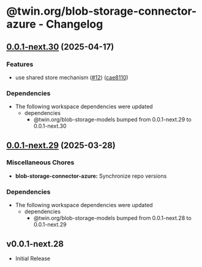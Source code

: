 # @twin.org/blob-storage-connector-azure - Changelog

## [0.0.1-next.30](https://github.com/twinfoundation/blob-storage/compare/blob-storage-connector-azure-v0.0.1-next.29...blob-storage-connector-azure-v0.0.1-next.30) (2025-04-17)


### Features

* use shared store mechanism ([#12](https://github.com/twinfoundation/blob-storage/issues/12)) ([cae8110](https://github.com/twinfoundation/blob-storage/commit/cae8110681847a1ac4fcac968b8196694e49c320))


### Dependencies

* The following workspace dependencies were updated
  * dependencies
    * @twin.org/blob-storage-models bumped from 0.0.1-next.29 to 0.0.1-next.30

## [0.0.1-next.29](https://github.com/twinfoundation/blob-storage/compare/blob-storage-connector-azure-v0.0.1-next.28...blob-storage-connector-azure-v0.0.1-next.29) (2025-03-28)


### Miscellaneous Chores

* **blob-storage-connector-azure:** Synchronize repo versions


### Dependencies

* The following workspace dependencies were updated
  * dependencies
    * @twin.org/blob-storage-models bumped from 0.0.1-next.28 to 0.0.1-next.29

## v0.0.1-next.28

- Initial Release
